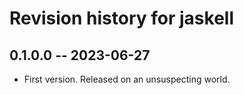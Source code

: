 # Revision history for jaskell

## 0.1.0.0 -- 2023-06-27

* First version. Released on an unsuspecting world.
